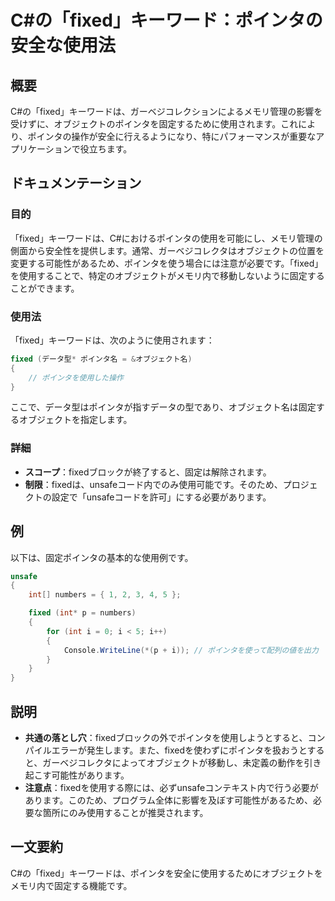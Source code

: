 <!--
Meta Description: # C#の「fixed」キーワード：ポインタの安全な使用法 ## 概要 C#の「fixed」キーワードは、ガーベジコレクションによるメモリ管理の影響を受けずに、オブジェクトのポインタを固定するために使用されます。これにより、ポインタの操作が安全に行えるようになり、特にパフォーマンスが重要なアプリケー...
Meta Keywords: fixed, キーワードは, int, csharp, numbers
-->

# C#の「fixed」キーワード：ポインタの安全な使用法

## 概要
C#の「fixed」キーワードは、ガーベジコレクションによるメモリ管理の影響を受けずに、オブジェクトのポインタを固定するために使用されます。これにより、ポインタの操作が安全に行えるようになり、特にパフォーマンスが重要なアプリケーションで役立ちます。

## ドキュメンテーション
### 目的
「fixed」キーワードは、C#におけるポインタの使用を可能にし、メモリ管理の側面から安全性を提供します。通常、ガーベジコレクタはオブジェクトの位置を変更する可能性があるため、ポインタを使う場合には注意が必要です。「fixed」を使用することで、特定のオブジェクトがメモリ内で移動しないように固定することができます。

### 使用法
「fixed」キーワードは、次のように使用されます：

```csharp
fixed (データ型* ポインタ名 = &オブジェクト名)
{
    // ポインタを使用した操作
}
```

ここで、データ型はポインタが指すデータの型であり、オブジェクト名は固定するオブジェクトを指定します。

### 詳細
- **スコープ**：fixedブロックが終了すると、固定は解除されます。
- **制限**：fixedは、unsafeコード内でのみ使用可能です。そのため、プロジェクトの設定で「unsafeコードを許可」にする必要があります。

## 例
以下は、固定ポインタの基本的な使用例です。

```csharp
unsafe
{
    int[] numbers = { 1, 2, 3, 4, 5 };

    fixed (int* p = numbers)
    {
        for (int i = 0; i < 5; i++)
        {
            Console.WriteLine(*(p + i)); // ポインタを使って配列の値を出力
        }
    }
}
```

## 説明
- **共通の落とし穴**：fixedブロックの外でポインタを使用しようとすると、コンパイルエラーが発生します。また、fixedを使わずにポインタを扱おうとすると、ガーベジコレクタによってオブジェクトが移動し、未定義の動作を引き起こす可能性があります。
- **注意点**：fixedを使用する際には、必ずunsafeコンテキスト内で行う必要があります。このため、プログラム全体に影響を及ぼす可能性があるため、必要な箇所にのみ使用することが推奨されます。

## 一文要約
C#の「fixed」キーワードは、ポインタを安全に使用するためにオブジェクトをメモリ内で固定する機能です。